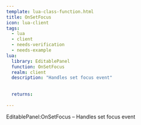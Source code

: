 ```yaml
---
template: lua-class-function.html
title: OnSetFocus
icon: lua-client
tags:
  - lua
  - client
  - needs-verification
  - needs-example
lua:
  library: EditablePanel
  function: OnSetFocus
  realm: client
  description: "Handles set focus event"
  
  
  returns:
    
---
```


<div class="lua__search__keywords">
EditablePanel:OnSetFocus &#x2013; Handles set focus event
</div>
